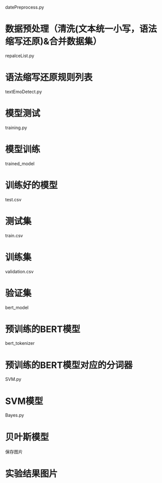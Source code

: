 datePreprocess.py
# 数据预处理（清洗(文本统一小写，语法缩写还原)&合并数据集）

repalceList.py
# 语法缩写还原规则列表

textEmoDetect.py
# 模型测试

training.py
# 模型训练

trained_model
# 训练好的模型

test.csv
# 测试集

train.csv
# 训练集

validation.csv
# 验证集

bert_model
# 预训练的BERT模型
bert_tokenizer
# 预训练的BERT模型对应的分词器

SVM.py
# SVM模型

Bayes.py
# 贝叶斯模型

保存图片
# 实验结果图片
```